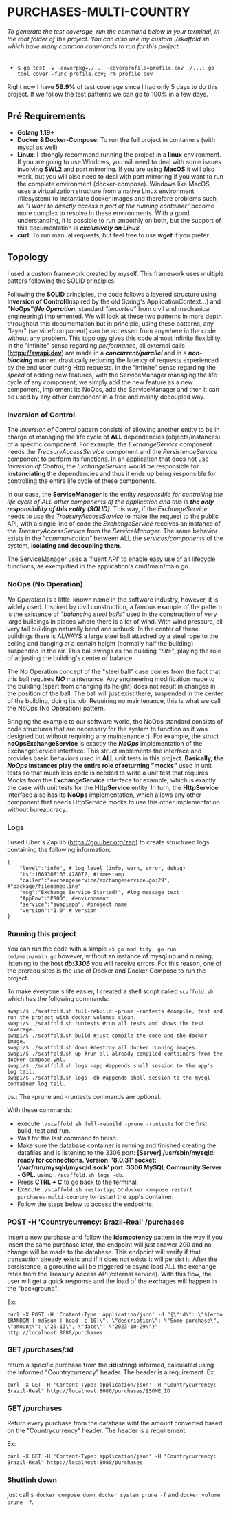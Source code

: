 
# PURCHASES-MULTI-COUNTRY

###### To generate the test coverage, run the command below in your terminal, in the root folder of the project. You can also use my custom ./skaffold.sh which have many common commands to run for this project.
- `$ go test -v -coverpkg=./... -coverprofile=profile.cov ./...; go tool cover -func profile.cov; rm profile.cov`

Right now I have **59.9%** of test coverage since I had only 5 days to do this project. If we follow the test patterns we can go to 100% in a few days.

## Pré Requirements

- **Golang 1.19+**
- **Docker & Docker-Compose**: To run the full project in containers (with mysql as well)
- **Linux**: I strongly recommend running the project in a **linux** environment. If you are going to use Windows, you will need to deal with some issues involving **SWL2** and port mirroring. If you are using **MacOS** it will also work, but you will also need to deal with port mirroring if you want to run the complete environment (docker-compose). Windows like MacOS, uses a virtualization structure from a native Linux environment (filesystem) to instantiate docker images and therefore problems such as _"I want to directly access a port of the running container"_ become more complex to resolve in these environments. With a good understanding, it is possible to run smoothly on both, but the support of this documentation is **_exclusively on Linux_**.
- **curl**: To run manual requests, but feel free to use **wget** if you prefer.

## Topology

I used a custom framework created by myself. This framework uses multiple patters following the SOLID principles.

Following the **SOLID** principles, the code follows a layered structure using **Inversion of Control**(Inspired by the old Spring's ApplicationContext...) and **"NoOps"**(**_No Operation_**, standard _"imported"_ from civil and mechanical engineering) implemented. We will look at these two patterns in more depth throughout this documentation but in principle, using these patterns, any "layer" (service/component) can be accessed from anywhere in the code without any problem. This topology gives this code almost infinite flexibility. In the "infinite" sense regarding _performance_, all external calls (**https://swapi.dev**) are made in a **_concurrent/parallel_** and in a **_non-blocking_** manner, drastically reducing the latency of requests experienced by the end user during Http requests. In the "infinite" sense regarding the _speed_ of adding new features, with the ServiceManager managing the life cycle of any component, we simply add the new feature as a new component, implement its NoOps, add the ServiceManager and then it can be used by any other component in a free and mainly decoupled way.

### Inversion of Control

The _Inversion of Control_ pattern consists of allowing another entity to be in charge of managing the life cycle of **ALL** dependencies (objects/instances) of a specific component. For example, the _ExchangeService_ component needs the _TreasuryAccessService_ component and the _PersistenceService_ component to perform its functions. In an application that does not use _Inversion of Control_, the _ExchangeService_ would be responsible for **instanciating** the dependencies and thus it ends up being responsible for controlling the entire life cycle of these components.

In our case, the **ServiceManager** is the entity _responsible for controlling the life cycle of ALL other components of the application and this is **the only responsibility of this entity (SOLID)**_. This way, if the _ExchangeService_ needs to use the _TreasuryAccessService_ to make the request to the public API, with a single line of code the _ExchangeService_ receives an instance of the _TreasuryAccessService_ from the _ServiceManager_. The same behavior exists in the _"communication"_ between ALL the _services/components_ of the system, **isolating and decoupling them**.

The ServiceManager uses a 'fluent API' to enable easy use of all lifecycle functions, as exemplified in the application's cmd/main/main.go.

### NoOps (No Operation)

_No Operation_ is a little-known name in the software industry, however, it is widely used. Inspired by civil construction, a famous example of the pattern is the existence of _"balancing steel balls"_ used in the construction of very large buildings in places where there is a lot of wind. With wind pressure, all very tall buildings naturally bend and unbuck. In the center of these buildings there is ALWAYS a large steel ball attached by a steel rope to the ceiling and hanging at a certain height (normally half the building) suspended in the air. This ball swings as the building _"tilts"_, playing the role of adjusting the building's center of balance.

The No Operation concept of the "steel ball" case comes from the fact that this ball requires **_NO_** maintenance. Any engineering modification made to the building (apart from changing its height) does not result in changes in the position of the ball. The ball will just exist there, suspended in the center of the building, doing its job. Requiring no maintenance, this is what we call the NoOps (No Operation) pattern.

Bringing the example to our software world, the NoOps standard consists of code structures that are necessary for the system to function as it was designed but without requiring any maintenance :). For example, the struct **noOpsExchangeService** is exactly the **_NoOps_** implementation of the ExchangeService interface. This struct implements the interface and provides basic behaviors used in **ALL** unit tests in this project. **Basically, the _NoOps_ instances play the entire role of returning "mocks"** used in unit tests so that much less code is needed to write a unit test that requires Mocks from the **ExchangeService** interface for example, which is exactly the case with unit tests for the **HttpService** entity. In turn, the **HttpService** interface also has its **NoOps** implementation, which allows any other component that needs HttpService mocks to use this other implementation without bureaucracy.

### Logs

I used Uber's Zap lib (https://go.uber.org/zap) to create structured logs containing the following information:
```
{
    "level":"info", # log level (info, warn, error, debug)
    "ts":1669308163.428072, #timestamp
    "caller":"exchangeservice/exchangeservice.go:29", #"package/filename:line"
    "msg":"Exchange Service Started!", #log message text
    "AppEnv":"PROD", #environment
    "service":"swapiapp", #project name
    "version":"1.0" # version
}
```

### Running this project

You can run the code with a simple `>$ go mod tidy; go run cmd/main/main.go` however, without an instance of mysql up and running, listening to the host **_db:3306_** you will receive errors. For this reason, one of the prerequisites is the use of Docker and Docker Compose to run the project.

To make everyone's life easier, I created a shell script called `scaffold.sh` which has the following commands:
```
swapi/$ ./scaffold.sh full-rebuild -prune -runtests #compile, test and run the project with docker volumes clean.
swapi/$ ./scaffold.sh runtests #run all tests and shows the test coverage.
swapi/$ ./scaffold.sh build #just compile the code and the docker image.
swapi/$ ./scaffold.sh down #destroy all docker running images.
swapi/$ ./scaffold.sh up #run all already compiled containers from the docker-compose.yml.
swapi/$ ./scaffold.sh logs -app #appends shell session to the app's log tail.
swapi/$ ./scaffold.sh logs -db #appends shell session to the mysql container log tail.
```
ps.: The -prune and -runtests commands are optional.

With these commands:

- execute `./scaffold.sh full-rebuild -prune -runtests` for the first build, test and run.
- Wait for the last command to finish.
- Make sure the database container is running and finished creating the datafiles and is listening to the 3306 port: **[Server] /usr/sbin/mysqld: ready for connections. Version: '8.0.31'  socket: '/var/run/mysqld/mysqld.sock'  port: 3306  MySQL Community Server - GPL.** using `./scaffold.sh logs -db`.
- Press **CTRL + C** to go back to the terminal.
- Execute `./scaffold.sh restartapp` or `docker compose restart purchases-multi-country` to restart the app's container.
- Follow the steps below to access the endpoints.

### POST -H 'Countrycurrency: Brazil-Real' /purchases

Insert a new purchase and follow the **Idempotency** pattern in the way if you insert the same purchase later, the endpoint will just answer 200 and no change will be made to the database. This endpoint will verify if that transaction already exists and if it does not exists it will persist it. After the persistence, a goroutine will be triggered to async load ALL the exchange rates from the Treasury Access API(external service). With this flow, the user will get a quick response and the load of the exchages will happen in the "background".

Ex:
```
curl -X POST -H 'Content-Type: application/json' -d "{\"id\": \"$(echo $RANDOM | md5sum | head -c 10)\", \"description\": \"Some purchase\", \"amount\": \"20.13\", \"date\": \"2023-10-29\"}" http://localhost:8080/purchases
```

### GET /purchases/:id

return a specific purchase from the **:id**(string) informed, calculated using the informed "Countrycurrency" header. The header is a requirement.
Ex:
```
curl -X GET -H 'Content-Type: application/json' -H "Countrycurrency: Brazil-Real" http://localhost:8080/purchases/$SOME_ID
```

### GET /purchases

Return every purchase from the database wiht the amount converted based on the "Countrycurrency" header. The header is a requirement.

Ex:
```
curl -X GET -H 'Content-Type: application/json' -H "Countrycurrency: Brazil-Real" http://localhost:8080/purchases
```

### Shuttinh down

just call  `$ docker compose down`, `docker system prune -f` and `docker volume prune -f`.